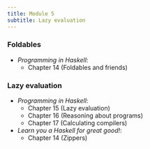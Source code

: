 ```yaml
---
title: Module 5
subtitle: Lazy evaluation
---
```


### Foldables

* <cite>Programming in Haskell</cite>:
  - Chapter 14 (Foldables and friends)

### Lazy evaluation

* <cite>Programming in Haskell</cite>:
  - Chapter 15 (Lazy evaluation)
  - Chapter 16 (Reasoning about programs)
  - Chapter 17 (Calculating compilers)
* <cite>Learn you a Haskell for great good!</cite>:
  - Chapter 14 (Zippers)
